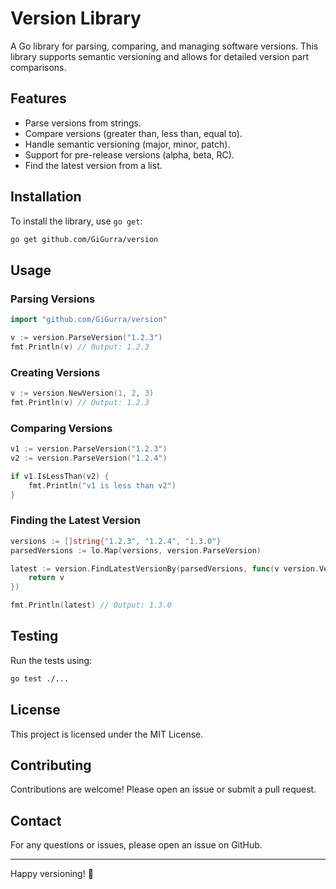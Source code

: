 # Version Library

A Go library for parsing, comparing, and managing software versions. This library supports semantic versioning and allows for detailed version part comparisons.

## Features

- Parse versions from strings.
- Compare versions (greater than, less than, equal to).
- Handle semantic versioning (major, minor, patch).
- Support for pre-release versions (alpha, beta, RC).
- Find the latest version from a list.

## Installation

To install the library, use `go get`:

```sh
go get github.com/GiGurra/version
```

## Usage

### Parsing Versions

```go
import "github.com/GiGurra/version"

v := version.ParseVersion("1.2.3")
fmt.Println(v) // Output: 1.2.3
```

### Creating Versions

```go
v := version.NewVersion(1, 2, 3)
fmt.Println(v) // Output: 1.2.3
```

### Comparing Versions

```go
v1 := version.ParseVersion("1.2.3")
v2 := version.ParseVersion("1.2.4")

if v1.IsLessThan(v2) {
    fmt.Println("v1 is less than v2")
}
```

### Finding the Latest Version

```go
versions := []string{"1.2.3", "1.2.4", "1.3.0"}
parsedVersions := lo.Map(versions, version.ParseVersion)

latest := version.FindLatestVersionBy(parsedVersions, func(v version.Version) version.Version {
    return v
})

fmt.Println(latest) // Output: 1.3.0
```

## Testing

Run the tests using:

```sh
go test ./...
```

## License

This project is licensed under the MIT License.

## Contributing

Contributions are welcome! Please open an issue or submit a pull request.

## Contact

For any questions or issues, please open an issue on GitHub.

---

Happy versioning! 🚀
